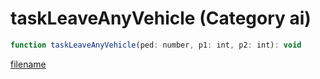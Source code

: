 # taskLeaveAnyVehicle (Category ai)

```js
function taskLeaveAnyVehicle(ped: number, p1: int, p2: int): void
```

[filename](taskLeaveAnyVehicle_m.md ':include')